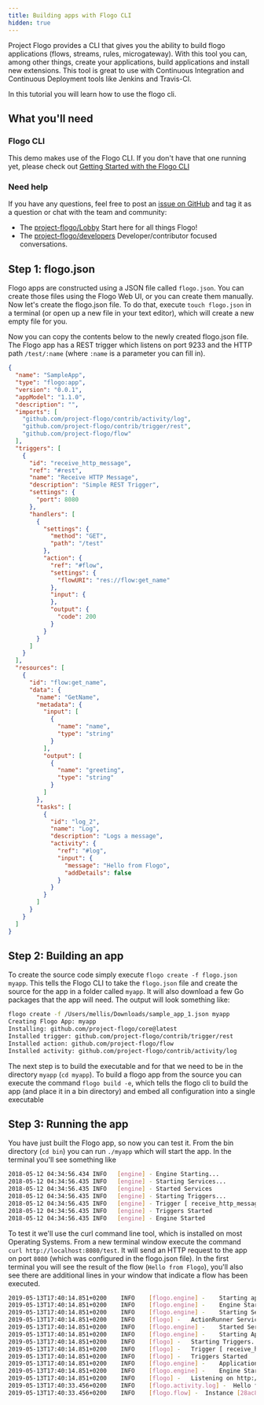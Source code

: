 ```yaml
---
title: Building apps with Flogo CLI
hidden: true
---
```


Project Flogo provides a CLI that gives you the ability to build flogo applications (flows, streams, rules, microgateway). With this tool you can, among other things, create your applications, build applications and install new extensions. This tool is great to use with Continuous Integration and Continuous Deployment tools like Jenkins and Travis-CI.

In this tutorial you will learn how to use the flogo cli.

## What you'll need

### Flogo CLI

This demo makes use of the Flogo CLI. If you don't have that one running yet, please check out [Getting Started with the Flogo CLI](../../getting-started/getting-started-cli/)

### Need help

If you have any questions, feel free to post an [issue on GitHub](https://github.com/TIBCOSoftware/flogo/issues) and tag it as a question or chat with the team and community:

* The [project-flogo/Lobby](https://gitter.im/project-flogo/Lobby) Start here for all things Flogo!
* The [project-flogo/developers](https://gitter.im/project-flogo/developers) Developer/contributor focused conversations.

## Step 1: flogo.json

Flogo apps are constructed using a JSON file called `flogo.json`. You can create those files using the Flogo Web UI, or you can create them manually. Now let's create the flogo.json file. To do that, execute `touch flogo.json` in a terminal (or open up a new file in your text editor), which will create a new empty file for you.

Now you can copy the contents below to the newly created flogo.json file. The Flogo app has a REST trigger which listens on port 9233 and the HTTP path `/test/:name` (where `:name` is a parameter you can fill in).

```json
{
  "name": "SampleApp",
  "type": "flogo:app",
  "version": "0.0.1",
  "appModel": "1.1.0",
  "description": "",
  "imports": [
    "github.com/project-flogo/contrib/activity/log",
    "github.com/project-flogo/contrib/trigger/rest",
    "github.com/project-flogo/flow"
  ],
  "triggers": [
    {
      "id": "receive_http_message",
      "ref": "#rest",
      "name": "Receive HTTP Message",
      "description": "Simple REST Trigger",
      "settings": {
        "port": 8080
      },
      "handlers": [
        {
          "settings": {
            "method": "GET",
            "path": "/test"
          },
          "action": {
            "ref": "#flow",
            "settings": {
              "flowURI": "res://flow:get_name"
            },
            "input": {
            },
            "output": {
              "code": 200
            }
          }
        }
      ]
    }
  ],
  "resources": [
    {
      "id": "flow:get_name",
      "data": {
        "name": "GetName",
        "metadata": {
          "input": [
            {
              "name": "name",
              "type": "string"
            }
          ],
          "output": [
            {
              "name": "greeting",
              "type": "string"
            }
          ]
        },
        "tasks": [
          {
            "id": "log_2",
            "name": "Log",
            "description": "Logs a message",
            "activity": {
              "ref": "#log",
              "input": {
                "message": "Hello from Flogo",
                "addDetails": false
              }
            }
          }
        ]
      }
    }
  ]
}
```

## Step 2: Building an app

To create the source code simply execute `flogo create -f flogo.json myapp`. This tells the Flogo CLI to take the `flogo.json` file and create the source for the app in a folder called `myapp`. It will also download a few Go packages that the app will need. The output will look something like:

```bash
flogo create -f /Users/mellis/Downloads/sample_app_1.json myapp
Creating Flogo App: myapp
Installing: github.com/project-flogo/core@latest
Installed trigger: github.com/project-flogo/contrib/trigger/rest
Installed action: github.com/project-flogo/flow
Installed activity: github.com/project-flogo/contrib/activity/log
```

The next step is to build the executable and for that we need to be in the directory `myapp` (`cd myapp`). To build a flogo app from the source you can execute the command `flogo build -e`, which tells the flogo cli to build the app (and place it in a bin directory) and embed all configuration into a single executable

## Step 3: Running the app

You have just built the Flogo app, so now you can test it. From the bin directory (`cd bin`) you can run `./myapp` which will start the app. In the terminal you'll see something like

```bash
2018-05-12 04:34:56.434 INFO   [engine] - Engine Starting...
2018-05-12 04:34:56.435 INFO   [engine] - Starting Services...
2018-05-12 04:34:56.435 INFO   [engine] - Started Services
2018-05-12 04:34:56.435 INFO   [engine] - Starting Triggers...
2018-05-12 04:34:56.435 INFO   [engine] - Trigger [ receive_http_message ]: Started
2018-05-12 04:34:56.435 INFO   [engine] - Triggers Started
2018-05-12 04:34:56.435 INFO   [engine] - Engine Started
```

To test it we'll use the curl command line tool, which is installed on most Operating Systems. From a new terminal window execute the command `curl http://localhost:8080/test`. It will send an HTTP request to the app on port `8080` (which was configured in the flogo.json file). In the first terminal you will see the result of the flow (`Hello from Flogo`), you'll also see there are additional lines in your window that indicate a flow has been executed.

```bash
2019-05-13T17:40:14.851+0200	INFO	[flogo.engine] -	Starting app [ SampleApp ] with version [ 0.0.1 ]
2019-05-13T17:40:14.851+0200	INFO	[flogo.engine] -	Engine Starting...
2019-05-13T17:40:14.851+0200	INFO	[flogo.engine] -	Starting Services...
2019-05-13T17:40:14.851+0200	INFO	[flogo] -	ActionRunner Service: Started
2019-05-13T17:40:14.851+0200	INFO	[flogo.engine] -	Started Services
2019-05-13T17:40:14.851+0200	INFO	[flogo.engine] -	Starting Application...
2019-05-13T17:40:14.851+0200	INFO	[flogo] -	Starting Triggers...
2019-05-13T17:40:14.851+0200	INFO	[flogo] -	Trigger [ receive_http_message ]: Started
2019-05-13T17:40:14.851+0200	INFO	[flogo] -	Triggers Started
2019-05-13T17:40:14.851+0200	INFO	[flogo.engine] -	Application Started
2019-05-13T17:40:14.851+0200	INFO	[flogo.engine] -	Engine Started
2019-05-13T17:40:14.851+0200	INFO	[flogo] -	Listening on http://0.0.0.0:8080
2019-05-13T17:40:33.456+0200	INFO	[flogo.activity.log] -	Hello from Flogo
2019-05-13T17:40:33.456+0200	INFO	[flogo.flow] -	Instance [28ac8005732b92373635a219624031dd] Done
```
